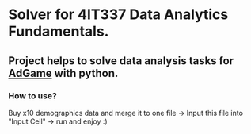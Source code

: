 # Solver for 4IT337 Data Analytics Fundamentals.

## Project helps to solve data analysis tasks for <a href="https://adgame.vse.cz/">AdGame</a> with python.

### How to use?
Buy x10 demographics data and merge it to one file -> Input this file into "Input Cell" -> run and enjoy :)
